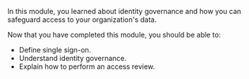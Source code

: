 In this module, you learned about identity governance and how you can safeguard access to your organization's data.

Now that you have completed this module, you should be able to:

- Define single sign-on.
- Understand identity governance.
- Explain how to perform an access review.

